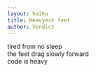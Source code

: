 ```yaml
---
layout: haiku
title: Heavyest feet
author: Vendict
---
```


tired from no sleep<br>
the feet drag slowly forward<br>
code is heavy<br>

